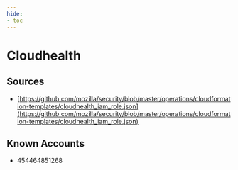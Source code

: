 ```yaml
---
hide:
- toc
---
```


# Cloudhealth

## Sources

*   [https://github.com/mozilla/security/blob/master/operations/cloudformation-templates/cloudhealth_iam_role.json](https://github.com/mozilla/security/blob/master/operations/cloudformation-templates/cloudhealth_iam_role.json)

## Known Accounts

*   454464851268